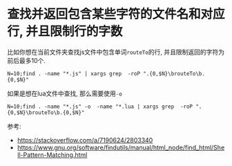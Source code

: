 # 查找并返回包含某些字符的文件名和对应行, 并且限制行的字数
比如你想在当前文件夹查找js文件中包含单词`routeTo`的行, 并且限制返回的字符为前后最多10个.
```shell
N=10;find . -name "*.js" | xargs grep  -roP ".{0,$N}\brouteTo\b.{0,$N}"
```
如果是想在lua文件中查找, 那么需要使用`-o`
```shell
N=10;find . -name "*.js" -o  -name "*.lua | xargs grep  -roP ".{0,$N}\brouteTo\b.{0,$N}"
```
参考:
- https://stackoverflow.com/a/7190624/2803340
- https://www.gnu.org/software/findutils/manual/html_node/find_html/Shell-Pattern-Matching.html
